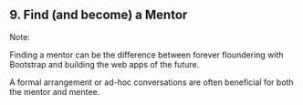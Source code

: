 <!-- .slide: data-background="resources/mentorship.jpg" -->

## 9. Find (and become) a Mentor


Note:

Finding a mentor can be the difference between forever floundering with Bootstrap and building the web apps of the future.

A formal arrangement or ad-hoc conversations are often beneficial for both the mentor and mentee.
